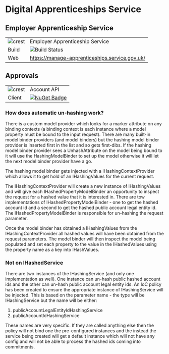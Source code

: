 # Digital Apprenticeships Service

## Employer Apprenticeship Service

|               |               |
| ------------- | ------------- |
|![crest](https://assets.publishing.service.gov.uk/government/assets/crests/org_crest_27px-916806dcf065e7273830577de490d5c7c42f36ddec83e907efe62086785f24fb.png)|Employer Apprenticeship Service|
| Build | ![Build Status](https://sfa-gov-uk.visualstudio.com/_apis/public/build/definitions/c39e0c0b-7aff-4606-b160-3566f3bbce23/101/badge) |
| Web  | https://manage-apprenticeships.service.gov.uk/  |

## Approvals

|               |               |
| ------------- | ------------- |
|![crest](https://assets.publishing.service.gov.uk/government/assets/crests/org_crest_27px-916806dcf065e7273830577de490d5c7c42f36ddec83e907efe62086785f24fb.png)| Account API |
| Client  | [![NuGet Badge](https://buildstats.info/nuget/SFA.DAS.Account.Api.Client)](https://www.nuget.org/packages/SFA.DAS.Account.Api.Client)  |


### How does automatic un-hashing work?

There is a custom model provider which looks for a marker attribute on any binding contexts (a binding context is each instance where a model property must be bound to the input request). There are many built-in model binder providers (and model binders) but the hashing model binder provider is inserted first in the list and so gets first-dibs. If the hashing model binder provider sees a UnhashAttribute on the model being bound to it will use the HashingModelBinder to set up the model otherwise it will let the next model binder provider have a go.

The hashing model binder gets injected with a IHashingContextProvider which allows it to get hold of an IHashingValues for the current request.

The IHashingContextProvider will create a new instance of IHashingValues and will give each IHashedPropertyModelBinder an opportunity to inspect the request for a hashed value that it is interested in. There are tow implementations of IHashedPropertyModelBinder - one to get the hashed account id and a second to get the hashed public account legal entity id. The IHashedPropertyModelBinder is responsible for un-hashing the request parameter.

Once the model binder has obtained a IHashingValues from the IHashingContextProvider all hashed values will have been obtained from the request parameters. The model binder will then inspect the model being populated and set each property to the value in the IHashedValues using the property name as a key into IHashValues.

### Not on IHashedService

There are two instances of the IHashingService (and only one implementation as well). One instance can un-hash public hashed account ids and the other can un-hash public account legal entity ids. An IoC policy has been created to ensure the appropriate instance of IHashingService will be injected. This is based on the parameter name - the type will be IHashingService but the name will be either:

1. publicAccountLegalEntityIdHashingService
2. publicAccountIdHashingService
 
These names are very specific. If they are called anything else then the policy will not bind one the pre-configured instances and the instead the service being created will get a default instance which will not have any config and will not be able to process the hashed ids coming into commitments.

